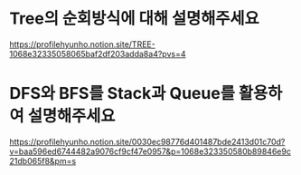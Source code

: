 # Tree의 순회방식에 대해 설명해주세요
https://profilehyunho.notion.site/TREE-1068e32335058065baf2df203adda8a4?pvs=4

# DFS와 BFS를 Stack과 Queue를 활용하여 설명해주세요
https://profilehyunho.notion.site/0030ec98776d401487bde2413d01c70d?v=baa596ed6744482a9076cf9cf47e0957&p=1068e323350580b89846e9c21db065f8&pm=s